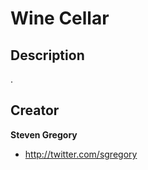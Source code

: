 Wine Cellar
====================

## Description

.

## Creator

**Steven Gregory**

- <http://twitter.com/sgregory>